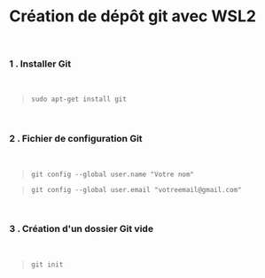 # Création de dépôt git avec WSL2 
<br>

 ### 1 . Installer Git
<br>

  >`sudo apt-get install git`

<br>

 ### 2 . Fichier de configuration Git
<br>

  >`git config --global user.name "Votre nom"`

  >`git config --global user.email "votreemail@gmail.com"`

<br>

 ### 3 . Création d'un dossier Git vide
<br>
 
  >`git init`

<br>
 